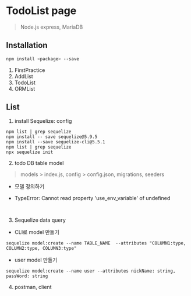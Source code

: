 # TodoList page
> Node.js express, MariaDB

## Installation
```sh
npm install <package> --save
```

1. FirstPractice
2. AddList
3. TodoList
4. ORMList

List
-----
1. install Sequelize: config
```
npm list | grep sequelize
npm install -- save sequelize@5.9.5
npm install --save sequelize-cli@5.5.1
npm list | grep sequelize
npx sequelize init
```

2. todo DB table model
> models > index.js, config > config.json, migrations, seeders

  - 모델 정의하기

  + TypeError: Cannot read property 'use_env_variable' of undefined
```sh
  
```

3. Sequelize data query
  - CLI로 model 만들기
```
sequelize model:create --name TABLE_NAME  --attributes "COLUMN1:type, COLUMN2:type, COLUMN3:type"
```
  - user model 만들기
```
sequelize model:create --name user --attributes nickName: string, passWord: string
```

4. postman, client

